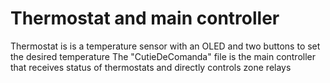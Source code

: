 # Thermostat and main controller
Thermostat is is a temperature sensor with an OLED and two buttons to set the desired temperature
The "CutieDeComanda" file is the main controller that receives status of thermostats and directly controls zone relays
